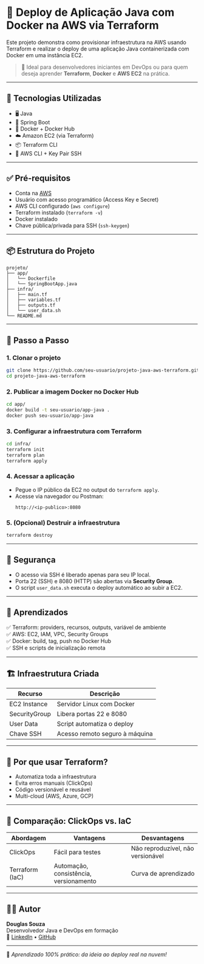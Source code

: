 # 🚀 Deploy de Aplicação Java com Docker na AWS via Terraform

Este projeto demonstra como provisionar infraestrutura na AWS usando Terraform e realizar o deploy de uma aplicação Java containerizada com Docker em uma instância EC2.

> 🔧 Ideal para desenvolvedores iniciantes em DevOps ou para quem deseja aprender **Terraform**, **Docker** e **AWS EC2** na prática.

---

## 🧰 Tecnologias Utilizadas

- 🖥️ Java
- 🍃 Spring Boot
- 🐳 Docker + Docker Hub
- ☁️ Amazon EC2 (via Terraform)
- 📦 Terraform CLI
- 🔐 AWS CLI + Key Pair SSH

---

## ✅ Pré-requisitos

- Conta na [AWS](https://aws.amazon.com/)
- Usuário com acesso programático (Access Key e Secret)
- AWS CLI configurado (`aws configure`)
- Terraform instalado (`terraform -v`)
- Docker instalado
- Chave pública/privada para SSH (`ssh-keygen`)

---

## 📦 Estrutura do Projeto

```
projeto/
├── app/
│   └── Dockerfile
│   └── SpringBootApp.java
├── infra/
│   ├── main.tf
│   ├── variables.tf
│   ├── outputs.tf
│   └── user_data.sh
└── README.md
```

---

## 📍 Passo a Passo

### 1. Clonar o projeto

```bash
git clone https://github.com/seu-usuario/projeto-java-aws-terraform.git
cd projeto-java-aws-terraform
```

### 2. Publicar a imagem Docker no Docker Hub

```bash
cd app/
docker build -t seu-usuario/app-java .
docker push seu-usuario/app-java
```

### 3. Configurar a infraestrutura com Terraform

```bash
cd infra/
terraform init
terraform plan
terraform apply
```

### 4. Acessar a aplicação

- Pegue o IP público da EC2 no output do `terraform apply`.
- Acesse via navegador ou Postman:
  ```
  http://<ip-publico>:8080
  ```

### 5. (Opcional) Destruir a infraestrutura

```bash
terraform destroy
```

---

## 🔐 Segurança

- O acesso via SSH é liberado apenas para seu IP local.
- Porta 22 (SSH) e 8080 (HTTP) são abertas via **Security Group**.
- O script `user_data.sh` executa o deploy automático ao subir a EC2.

---

## 🧠 Aprendizados

✅ Terraform: providers, recursos, outputs, variável de ambiente  
✅ AWS: EC2, IAM, VPC, Security Groups  
✅ Docker: build, tag, push no Docker Hub  
✅ SSH e scripts de inicialização remota

---

## 🏗️ Infraestrutura Criada

| Recurso       | Descrição                      |
|---------------|--------------------------------|
| EC2 Instance  | Servidor Linux com Docker      |
| SecurityGroup | Libera portas 22 e 8080        |
| User Data     | Script automatiza o deploy     |
| Chave SSH     | Acesso remoto seguro à máquina |

---

## 📌 Por que usar Terraform?

- Automatiza toda a infraestrutura
- Evita erros manuais (ClickOps)
- Código versionável e reusável
- Multi-cloud (AWS, Azure, GCP)

---

## 🧩 Comparação: ClickOps vs. IaC

| Abordagem  | Vantagens | Desvantagens |
|------------|-----------|--------------|
| ClickOps   | Fácil para testes | Não reproduzível, não versionável |
| Terraform (IaC) | Automação, consistência, versionamento | Curva de aprendizado |

---

## 👨‍💻 Autor

**Douglas Souza**  
Desenvolvedor Java e DevOps em formação  
🔗 [LinkedIn](https://www.linkedin.com/in/ddouglss) • [GitHub](https://github.com/ddouglss)

---

📢 *Aprendizado 100% prático: da ideia ao deploy real na nuvem!*
